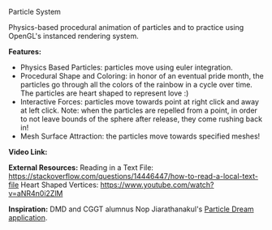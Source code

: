
Particle System

Physics-based procedural animation of particles and to practice using OpenGL's instanced rendering system.

**Features:** 
- Physics Based Particles: particles move using euler integration.
- Procedural Shape and Coloring: in honor of an eventual pride month, the particles go through all the colors of the rainbow in a cycle over time. The particles are heart shaped to represent love :)
- Interactive Forces: particles move towards point at right click and away at left click. Note: when the particles are repelled from a point, in order to not leave bounds of the sphere after release, they come rushing back in!
- Mesh Surface Attraction: the particles move towards specified meshes!

**Video Link:** 


**External Resources:**
Reading in a Text File: https://stackoverflow.com/questions/14446447/how-to-read-a-local-text-file
Heart Shaped Vertices: https://www.youtube.com/watch?v=aNR4n0i2ZlM

**Inspiration:** DMD and CGGT alumnus Nop Jiarathanakul's [Particle Dream application](http://www.iamnop.com/particles/).

